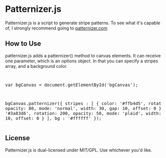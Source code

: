 <h1>Patternizer.js</h1>
Patternizer.js is a <canvas> script to generate stripe patterns. To see what it's capable of, I strongly recommend going to <a href="http://patternizer.com">patternizer.com</a>
<h2>How to Use</h2>
patternizer.js adds a patternizer() method to canvas elements. It can receive one parameter, which is an options object. In that you can specify a stripes array, and a background color.
<pre>

var bgCanvas = document.getElementById('bgCanvas');

bgCanvas.patternizer({
    stripes : [ 
        {
            color: '#ffb4d5',
            rotation: 45,
            opacity: 80,
            mode: 'normal',
            width: 30,
            gap: 10,
            offset: 0
        },
        {
            color: '#3a83d6',
            rotation: 200,
            opacity: 50,
            mode: 'plaid',
            width: 10,
            gap: 10,
            offset: 0
        }
    ],
    bg : '#ffffff'
});
</pre>
<h2>License</h2>
Patternizer.js is dual-licensed under MIT/GPL. Use whichever you'd like.